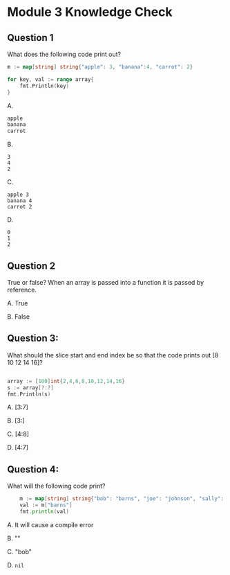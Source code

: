 # Module 3 Knowledge Check

## Question 1

What does the following code print out?

```go
m := map[string] string{"apple": 3, "banana":4, "carrot": 2} 

for key, val := range array{
    fmt.Println(key)
}
```
A. 
```go
apple
banana
carrot

```

B.
```
3
4
2
```
C.
```
apple 3
banana 4
carrot 2
```
D.
```
0
1
2
```

## Question 2
True or false? When an array is passed into a function it is passed by reference.

A. True

B. False

## Question 3:

What should the slice start and end index be so that the code prints out [8 10 12 14 16]?

```go

array := [100]int{2,4,6,8,10,12,14,16}
s := array[?:?]
fmt.Println(s)
```

A. [3:7]

B. [3:]

C. [4:8]

D. [4:7]

## Question 4:

What will the following code print?

```go
    m := map[string] string{"bob": "barns", "joe": "johnson", "sally": "sue"} 
    val := m["barns"] 
    fmt.println(val) 
```
A. It will cause a compile error

B. ""

C. "bob"

D. `nil`
